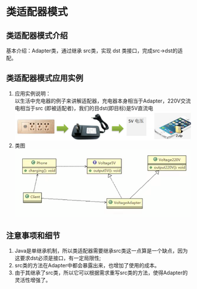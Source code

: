 # 类适配器模式

## 类适配器模式介绍

基本介绍：Adapter类，通过继承 src类，实现 dst 类接口，完成src->dst的适配。

## 类适配器模式应用实例

1) 应用实例说明： \
   以生活中充电器的例子来讲解适配器，充电器本身相当于Adapter，220V交流电相当于src (即被适配者)，我们的目dst(即目标)是5V直流电 \
   ![img.png](../../../../resources/picture/img15.png)
2) 类图 \
   ![img_1.png](../../../../resources/picture/img16.png)

## 注意事项和细节

1) Java是单继承机制，所以类适配器需要继承src类这一点算是一个缺点，因为这要求dst必须是接口，有一定局限性;
2) src类的方法在Adapter中都会暴露出来，也增加了使用的成本。
3) 由于其继承了src类，所以它可以根据需求重写src类的方法，使得Adapter的灵活性增强了。